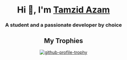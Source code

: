 <div>
  <h1 align="center">Hi 👋, I'm <a href="https://tamzidazam.eu.org">Tamzid Azam</a></h1>
  <h3 align="center">A student and a passionate developer by choice</h3>
</div>
<div>
  <h2 align="center">My Trophies</h2>
  <p align="center">
    <a href="https://github.com/ryo-ma/github-profile-trophy">
      <img src="https://github-profile-trophy.vercel.app/?username=tamzidazam&theme=onedark" alt="github-profile-trophy">
    </a>
  </p>
</div>
